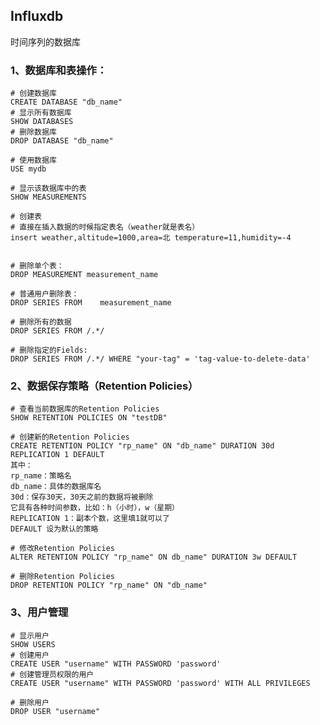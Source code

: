 ## Influxdb
时间序列的数据库

### 1、数据库和表操作：

    # 创建数据库
    CREATE DATABASE "db_name"
    # 显示所有数据库
    SHOW DATABASES
    # 删除数据库
    DROP DATABASE "db_name"

    # 使用数据库
    USE mydb

    # 显示该数据库中的表
    SHOW MEASUREMENTS

    # 创建表
    # 直接在插入数据的时候指定表名（weather就是表名）
    insert weather,altitude=1000,area=北 temperature=11,humidity=-4


    # 删除单个表：
    DROP MEASUREMENT measurement_name

    # 普通用户删除表：
    DROP SERIES FROM    measurement_name

    # 删除所有的数据
    DROP SERIES FROM /.*/

    # 删除指定的Fields:
    DROP SERIES FROM /.*/ WHERE "your-tag" = 'tag-value-to-delete-data'

### 2、数据保存策略（Retention Policies）

    # 查看当前数据库的Retention Policies
    SHOW RETENTION POLICIES ON "testDB"

    # 创建新的Retention Policies
    CREATE RETENTION POLICY "rp_name" ON "db_name" DURATION 30d REPLICATION 1 DEFAULT
    其中：
    rp_name：策略名
    db_name：具体的数据库名
    30d：保存30天，30天之前的数据将被删除
    它具有各种时间参数，比如：h（小时），w（星期）
    REPLICATION 1：副本个数，这里填1就可以了
    DEFAULT 设为默认的策略

    # 修改Retention Policies
    ALTER RETENTION POLICY "rp_name" ON db_name" DURATION 3w DEFAULT

    # 删除Retention Policies
    DROP RETENTION POLICY "rp_name" ON "db_name"

### 3、用户管理
    # 显示用户
    SHOW USERS
    # 创建用户
    CREATE USER "username" WITH PASSWORD 'password'
    # 创建管理员权限的用户
    CREATE USER "username" WITH PASSWORD 'password' WITH ALL PRIVILEGES
    
    # 删除用户
    DROP USER "username"
